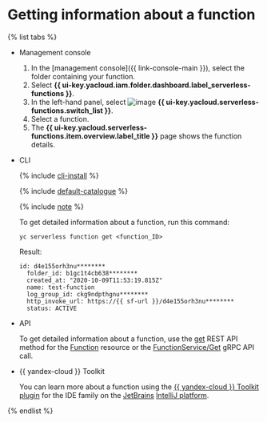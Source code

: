 # Getting information about a function

{% list tabs %}

- Management console

   1. In the [management console]({{ link-console-main }}), select the folder containing your function.
   1. Select **{{ ui-key.yacloud.iam.folder.dashboard.label_serverless-functions }}**.
   1. In the left-hand panel, select ![image](../../../_assets/functions/functions.svg) **{{ ui-key.yacloud.serverless-functions.switch_list }}**.
   1. Select a function.
   1. The **{{ ui-key.yacloud.serverless-functions.item.overview.label_title }}** page shows the function details.

- CLI

   {% include [cli-install](../../../_includes/cli-install.md) %}

   {% include [default-catalogue](../../../_includes/default-catalogue.md) %}

   {% include [note](../../../_includes/functions/function-list-note.md) %}

   To get detailed information about a function, run this command:

   ```
   yc serverless function get <function_ID>
   ```
   Result:
   ```
   id: d4e155orh3nu********
     folder_id: b1gc1t4cb638********
     created_at: "2020-10-09T11:53:19.815Z"
     name: test-function
     log_group_id: ckg9ndpthgnu********
     http_invoke_url: https://{{ sf-url }}/d4e155orh3nu********
     status: ACTIVE
   ```

- API

   To get detailed information about a function, use the [get](../../functions/api-ref/Function/get.md) REST API method for the [Function](../../functions/api-ref/Function/index.md) resource or the [FunctionService/Get](../../functions/api-ref/grpc/function_service.md#Get) gRPC API call.


- {{ yandex-cloud }} Toolkit

   You can learn more about a function using the [{{ yandex-cloud }} Toolkit plugin](https://github.com/yandex-cloud/ide-plugin-jetbrains/blob/master/README.en.md) for the IDE family on the [JetBrains](https://www.jetbrains.com/) [IntelliJ platform](https://www.jetbrains.com/opensource/idea/).


{% endlist %}
